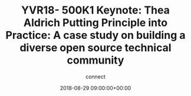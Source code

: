---
amazon_s3_presentation_url: None
amazon_s3_video_url: None
author: connect
categories:
- yvr18
comments: false
date: '2018-08-29 09:00:00+00:00'
layout: resource-post
session_id: YVR18-500K1
session_track: Keynote
slideshare_presentation_url: None
speakers: None
title: 'YVR18- 500K1 Keynote: Thea Aldrich Putting Principle into Practice: A case
  study on building a diverse open source technical community'
youtube_video_url: None
---